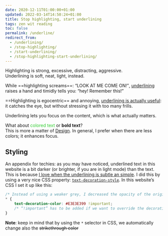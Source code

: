 ```yaml
---
date: 2020-12-11T01:00:00+01:00
updated: 2022-03-14T14:50:24+01:00
title: Stop highlighting, start underlining
tags: zen wit reading
toc: false
permalink: /underline/
redirect_from:
  - /underlining/
  - /stop-highlighting/
  - /start-underlining/
  - /stop-highlighting-start-underlining/
---
```

Highlighting is strong, excessive, distracting, aggressive.  
Underlining is soft, neat, light, instead.

While ==highlighting screams==: <q>LOOK AT ME COME ON!</q>, <u>underlining</u> raises a hand and timidly tells you: <q>hey! Remember this!</q>

==Highlighting is egocentric== and annoying, <u>underlining is actually useful</u>: it catches the eye, but without stressing it with too many frills.

Underlining lets you focus on the content, which is what actually matters.

What about <span style='color:limegreen'>colored text</span> or **bold text**?\
This is more a matter of [Design](Design.md). In general, I prefer when there are less colors; it enhances focus.

## Styling

An appendix for techies: as you may have noticed, underlined text in this website is a bit darker (or brighter, if you are in light mode) than the text. This is because <u>I love when the underlining is subtle an simple</u>. I did this by using a very nice CSS property: [`text-decoration-style`](https://developer.mozilla.org/en-US/docs/Web/CSS/text-decoration-style 'text-decoration-style on MDN'). In this website’s CSS I set it up like this:

```css
/* Instead of using a weaker grey, I decreased the opacity of the original text color, instead */
* {
	text-decoration-color: #E3E3E399 !important;
	/* “!important” has to be added if we want to override the decoration color of <a> tags, which is the same of the link color by default */
}
```

<div class='yellow box'>
	<strong>Note</strong>: keep in mind that by using the <code>*</code> selector in CSS, we automatically change also the <del>strikethrough color</del>
</div>